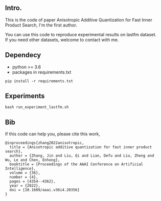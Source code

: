 
## Intro.
This is the code of paper Anisotropic Additive Quantization for Fast Inner Product Search, I'm the first author.

You can use this code to reproduce experimental results on lastfm dataset. If you need other datasets, welcome to contact with me.

## Dependecy

* python >= 3.6
* packages in requirements.txt 

```
pip install -r requirements.txt
```

## Experiments
```
bash run_experiment_lastfm.sh
```

## Bib
If this code can help you, please cite this work,
```
@inproceedings{zhang2022anisotropic,
  title = {Anisotropic additive quantization for fast inner product search},
  author = {Zhang, Jin and Liu, Qi and Lian, Defu and Liu, Zheng and Wu, Le and Chen, Enhong},
  booktitle = {Proceedings of the AAAI Conference on Artificial Intelligence},
  volume = {36},
  number = {4},
  pages = {4354--4362},
  year = {2022},
  doi = {10.1609/aaai.v36i4.20356}
}
```
